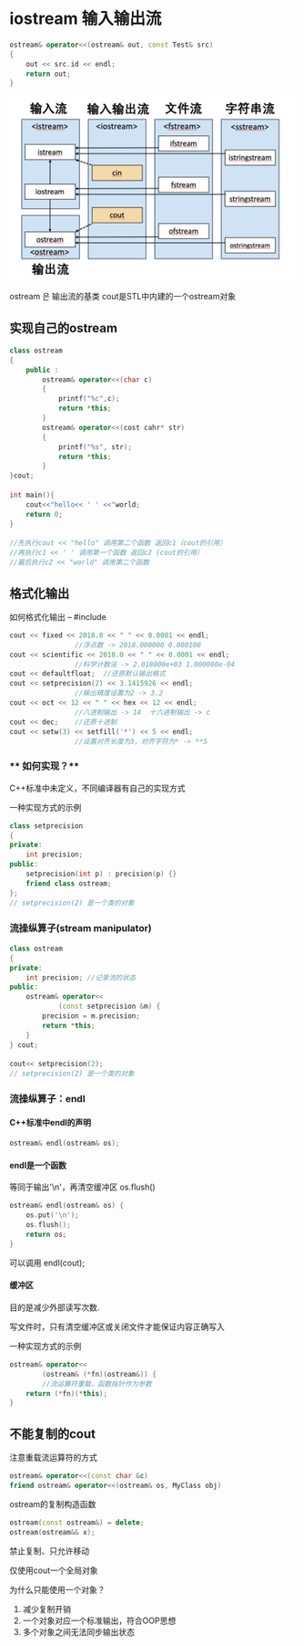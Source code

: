 # **iostream 输入输出流**
```C++
ostream& operator<<(ostream& out, const Test& src)
{
	out << src.id << endl;
	return out;
} 
```
![STL输入输出流](STL输入输出流.png "STL输入输出流")

ostream 은 输出流的基类
cout是STL中内建的一个ostream对象

## **实现自己的ostream**
```C++
class ostream
{
	public : 
		ostream& operator<<(char c)
		{
			printf("%c",c);
			return *this;
		}
		ostream& operator<<(cost cahr* str)
		{
			printf("%s", str);
			return *this;
		}
}cout;

int main(){
	cout<<"hello<< ' ' <<"world;
	return 0;
}

//先执行cout << "hello" 调用第二个函数 返回c1（cout的引用）
//再执行c1 << ' ' 调用第一个函数 返回c2 (cout的引用）
//最后执行c2 << "world" 调用第二个函数

```
## **格式化输出**
如何格式化输出 – #include <iomanip>
```C++
cout << fixed << 2018.0 << " " << 0.0001 << endl;
				//浮点数 -> 2018.000000 0.000100
cout << scientific << 2018.0 << " " << 0.0001 << endl;
				//科学计数法 -> 2.018000e+03 1.000000e-04
cout << defaultfloat;  //还原默认输出格式
cout << setprecision(2) << 3.1415926 << endl;
				//输出精度设置为2 -> 3.2
cout << oct << 12 << " " << hex << 12 << endl; 
				//八进制输出 -> 14  十六进制输出 -> c
cout << dec;	//还原十进制
cout << setw(3) << setfill('*') << 5 << endl;
				//设置对齐长度为3，对齐字符为* -> **5
```

### ** 如何实现？**

C++标准中未定义，不同编译器有自己的实现方式

一种实现方式的示例
```C++
class setprecision
{
private:
	int precision;
public:
	setprecision(int p) : precision(p) {}
	friend class ostream;
};
// setprecision(2) 是一个类的对象
```

### **流操纵算子(stream manipulator)**

```C++
class ostream
{
private:
	int precision; //记录流的状态
public:
	ostream& operator<<
			(const setprecision &m) {
		precision = m.precision;
		return *this;
	}
} cout;

cout<< setprecision(2);
// setprecision(2) 是一个类的对象

```

### **流操纵算子：endl**

#### **C++标准中endl的声明**
```C++
ostream& endl(ostream& os);
```

#### **endl是一个函数**
等同于输出'\n'，再清空缓冲区 os.flush()
```C++
ostream& endl(ostream& os) {
	os.put('\n');
	os.flush();
	return os;
}
```
可以调用 endl(cout);
#### **缓冲区**
目的是减少外部读写次数.

写文件时，只有清空缓冲区或关闭文件才能保证内容正确写入

一种实现方式的示例
```C++
ostream& operator<<
		(ostream& (*fn)(ostream&)) {
		//流运算符重载，函数指针作为参数
	return (*fn)(*this);
}
```

## **不能复制的cout**
注意重载流运算符的方式
```C++
ostream& operator<<(const char &c)
friend ostream& operator<<(ostream& os, MyClass obj)
```

ostream的复制构造函数

```C++
ostream(const ostream&) = delete;
ostream(ostream&& x);
```
禁止复制、只允许移动

仅使用cout一个全局对象

为什么只能使用一个对象？
1. 减少复制开销
2. 一个对象对应一个标准输出，符合OOP思想
3. 多个对象之间无法同步输出状态
